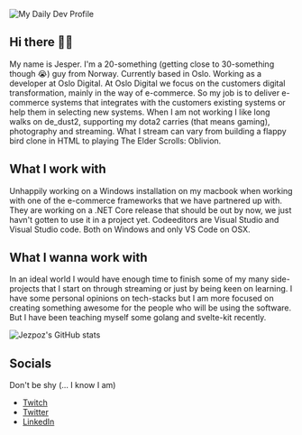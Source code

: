 ![My Daily Dev Profile](https://api.daily.dev/devcards/e75297bfacae4a1baefb428dc36ff4f0.png?r=jmt")


## Hi there 🙋‍♂️
My name is Jesper. I'm a 20-something (getting close to 30-something though 😭) guy from Norway. Currently based in Oslo. Working as a developer at Oslo Digital. At Oslo Digital we focus on the customers digital transformation, mainly in the way of e-commerce. So my job is to deliver e-commerce systems that integrates with the customers existing systems or help them in selecting new systems. When I am not working I like long walks on de_dust2, supporting my dota2 carries (that means gaming), photography and streaming. What I stream can vary from building a flappy bird clone in HTML to playing The Elder Scrolls: Oblivion.

## What I work with
Unhappily working on a Windows installation on my macbook when working with one of the e-commerce frameworks that we have partnered up with. They are working on a .NET Core release that should be out by now, we just havn't gotten to use it in a project yet.
Codeeditors are Visual Studio and Visual Studio code. Both on Windows and only VS Code on OSX.

## What I wanna work with
In an ideal world I would have enough time to finish some of my many side-projects that I start on through streaming or just by being keen on learning. I have some personal opinions on tech-stacks but I am more focused on creating something awesome for the people who will be using the software. But I have been teaching myself some golang and svelte-kit recently.

![Jezpoz's GitHub stats](https://github-readme-stats.vercel.app/api?username=jezpoz&count_private=true&show_icons=true&theme=radical)

## Socials
Don't be shy (... I know I am)
- [Twitch](https://www.twitch.tv/jezpoz)
- [Twitter](https://twitter.com/jezpoz)
- [LinkedIn](https://www.linkedin.com/in/jesperforisdahl)
